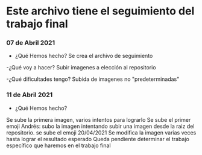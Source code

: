 # Este archivo tiene el seguimiento del trabajo final

### 07 de Abril 2021
- ¿Qué Hemos hecho?
Se crea el archivo de seguimiento

-¿Qué voy a hacer?
Subir imagenes a elección al repositorio

-¿Qué dificultades tengo?
Subida de imagenes no "predeterminadas"

### 11 de Abril 2021

- ¿Qué Hemos hecho?

Se sube la primera imagen, varios intentos para lograrlo
Se sube el primer emoji
Andrés: subo la imagen intentando subir una imagen desde la raiz del repositorio. se sube el emoji 
20/04/2021
Se modifica la imagen varias veces hasta lograr el resultado esperado
Queda pendiente determinar el trabajo específico que haremos en el trabajo final


